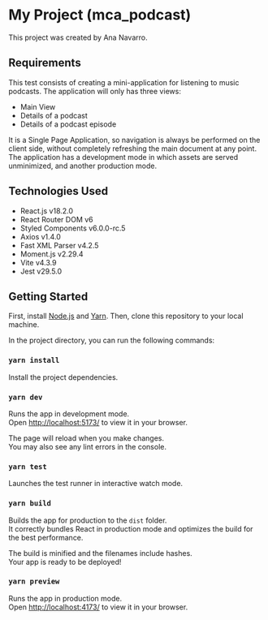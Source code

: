 # My Project (mca_podcast)

This project was created by Ana Navarro.

## Requirements

This test consists of creating a mini-application for listening to music podcasts.
The application will only has three views:

- Main View
- Details of a podcast
- Details of a podcast episode

It is a Single Page Application, so navigation is always be performed on the client side, without completely refreshing the main document at any point. The application has a development mode in which assets are served unminimized, and another production mode.

## Technologies Used

- React.js v18.2.0
- React Router DOM v6
- Styled Components v6.0.0-rc.5
- Axios v1.4.0
- Fast XML Parser v4.2.5
- Moment.js v2.29.4
- Vite v4.3.9
- Jest v29.5.0

## Getting Started

First, install [Node.js](https://nodejs.org/) and [Yarn](https://yarnpkg.com/). Then, clone this repository to your local machine.

In the project directory, you can run the following commands:

### `yarn install`

Install the project dependencies.

### `yarn dev`

Runs the app in development mode.\
Open [http://localhost:5173/](http://localhost:5173/) to view it in your browser.

The page will reload when you make changes.\
You may also see any lint errors in the console.

### `yarn test`

Launches the test runner in interactive watch mode.

### `yarn build`

Builds the app for production to the `dist` folder.\
It correctly bundles React in production mode and optimizes the build for the best performance.

The build is minified and the filenames include hashes.\
Your app is ready to be deployed!

### `yarn preview`

Runs the app in production mode.\
Open [http://localhost:4173/](http://localhost:4173/) to view it in your browser.
